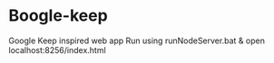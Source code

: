 # Boogle-keep
Google Keep inspired web app
  Run using runNodeServer.bat & open localhost:8256/index.html
